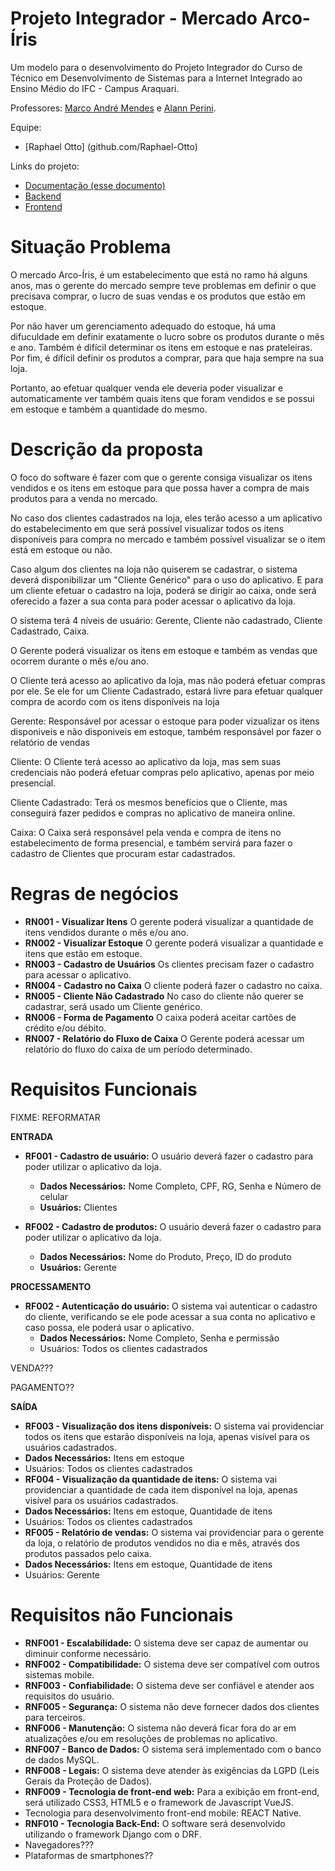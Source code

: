 # Projeto Integrador - Mercado Arco-Íris

Um modelo para o desenvolvimento do Projeto Integrador do Curso de Técnico em Desenvolvimento de Sistemas para a Internet Integrado ao Ensino Médio do IFC - Campus Araquari.

Professores: [Marco André Mendes](github.com/marcoandre) e [Alann Perini](https://github.com/AlannKPerini).


Equipe:

-   [Raphael Otto] (github.com/Raphael-Otto)

Links do projeto:

-   [Documentação (esse documento)](github.com/marcoandre/pi-modelo)
-   [Backend](github.com/marcoandre/pi-backend)
-   [Frontend](github.com/marcoandre/pi-frontend)


# Situação Problema

O mercado Arco-Íris, é um estabelecimento que está no ramo há alguns anos, mas o gerente do mercado sempre teve problemas em definir o que precisava comprar, o lucro de suas vendas e os produtos que estão em estoque.

Por não haver um gerenciamento adequado do estoque, há uma difuculdade em definir exatamente o lucro sobre os produtos durante o mês e ano. Também é difícil determinar os itens em estoque e nas prateleiras. Por fim, é difícil definir os produtos a comprar, para que haja sempre na sua loja.

Portanto, ao efetuar qualquer venda ele deveria poder visualizar e automaticamente ver também quais itens que foram vendidos e se possui em estoque e também a quantidade do mesmo.

# Descrição da proposta 

O foco do software é fazer com que o gerente consiga visualizar os itens vendidos e os itens em estoque para que possa haver a compra de mais produtos para a venda no mercado.

No caso dos clientes cadastrados na loja, eles terão acesso a um aplicativo do estabelecimento em que será possível visualizar todos os itens disponíveis para compra no mercado e também possível visualizar se o item está em estoque ou não.

Caso algum dos clientes na loja não quiserem se cadastrar, o sistema deverá disponibilizar um "Cliente Genérico" para o uso do aplicativo. E para um cliente efetuar o cadastro na loja, poderá se dirigir ao caixa, onde será oferecido a fazer a sua conta para poder acessar o aplicativo da loja.

O sistema terá 4 níveis de usuário: Gerente, Cliente não cadastrado, Cliente Cadastrado, Caixa.

O Gerente poderá visualizar os itens em estoque e também as vendas que ocorrem durante o mês e/ou ano.

O Cliente terá acesso ao aplicativo da loja, mas não poderá efetuar compras por ele. Se ele for um Cliente Cadastrado, estará livre para efetuar qualquer compra de acordo com os itens disponíveis na loja

  
Gerente: Responsável por acessar o estoque para poder vizualizar os itens disponiveis e não disponiveis em estoque, também responsável por fazer o relatório de vendas

Cliente: O Cliente terá acesso ao aplicativo da loja, mas sem suas credenciais não poderá efetuar compras pelo aplicativo, apenas por meio presencial.

Cliente Cadastrado: Terá os mesmos benefícios que o Cliente, mas conseguirá fazer pedidos e compras no aplicativo de maneira online.

Caixa: O Caixa será responsável pela venda e compra de itens no estabelecimento de forma presencial, e também servirá para fazer o cadastro de Clientes que procuram estar cadastrados.

# Regras de negócios

-   **RN001 - Visualizar Itens** O gerente poderá visualizar a quantidade de itens vendidos durante o mês e/ou ano.
-   **RN002 - Visualizar Estoque** O gerente poderá visualizar a quantidade e itens que estão em estoque.
-   **RN003 - Cadastro de Usuários** Os clientes precisam fazer o cadastro para acessar o aplicativo.
-   **RN004 - Cadastro no Caixa** O cliente poderá fazer o cadastro no caixa.
-   **RN005 - Cliente Não Cadastrado** No caso do cliente não querer se cadastrar, será usado um Cliente genérico.
-   **RN006 - Forma de Pagamento** O caixa poderá aceitar cartões de crédito e/ou débito.
-   **RN007 - Relatório do Fluxo de Caixa** O Gerente poderá acessar um relatório do fluxo do caixa de um período determinado.

# Requisitos Funcionais

FIXME: REFORMATAR

**ENTRADA**

-   **RF001 - Cadastro de usuário:** O usuário deverá fazer o cadastro para poder utilizar o aplicativo da loja. 
    -   **Dados Necessários:** Nome Completo, CPF, RG, Senha e Número de celular
    -   **Usuários:** Clientes

-   **RF002 - Cadastro de produtos:** O usuário deverá fazer o cadastro para poder utilizar o aplicativo da loja. 
    -   **Dados Necessários:** Nome do Produto, Preço, ID do produto
    -   **Usuários:** Gerente

**PROCESSAMENTO**

-   **RF002 - Autenticação do usuário:** O sistema vai autenticar o cadastro do cliente, verificando se ele pode acessar a sua conta no aplicativo e caso possa, ele poderá usar o aplicativo.
    -   **Dados Necessários:** Nome Completo, Senha e permissão
    -   Usuários: Todos os clientes cadastrados

VENDA???

PAGAMENTO??

**SAÍDA**

-   **RF003 - Visualização dos itens disponíveis:** O sistema vai providenciar todos os itens que estarão disponíveis na loja, apenas visível para os usuários cadastrados.
-   **Dados Necessários:** Itens em estoque
-   Usuários: Todos os clientes cadastrados
-   **RF004 - Visualização da quantidade de itens:** O sistema vai providenciar a quantidade de cada item disponível na loja, apenas visível para os usuários cadastrados.
-   **Dados Necessários:** Itens em estoque, Quantidade de itens
-   Usuários: Todos os clientes cadastrados
-   **RF005 - Relatório de vendas:** O sistema vai providenciar para o gerente da loja, o relatório de produtos vendidos no dia e mês, através dos produtos passados pelo caixa.
-   **Dados Necessários:** Itens em estoque, Quantidade de itens
-   Usuários: Gerente

# Requisitos não Funcionais

-   **RNF001 - Escalabilidade:** O sistema deve ser capaz de aumentar ou diminuir conforme necessário.
-   **RNF002 - Compatibilidade:** O sistema deve ser compatível com outros sistemas mobile.
-   **RNF003 - Confiabilidade:** O sistema deve ser confiável e atender aos requisitos do usuário.
-   **RNF005 - Segurança:** O sistema não deve fornecer dados dos clientes para terceiros.
-   **RNF006 - Manutenção:** O sistema não deverá ficar fora do ar em atualizações e/ou em resoluções de problemas no aplicativo.
-   **RNF007 - Banco de Dados:** O sistema será implementado com o banco de dados MySQL.
-   **RNF008 - Legais:** O sistema deve atender às exigências da LGPD (Leis Gerais da Proteção de Dados).
-   **RNF009 - Tecnologia de front-end web:** Para a exibição em front-end, será utilizado CSS3, HTML5 e o framework de Javascript VueJS.
- Tecnologia para desenvolvimento front-end mobile: REACT Native.
-   **RNF010 - Tecnologia Back-End:** O software será desenvolvido utilizando o framework Django com o DRF.
- Navegadores???
- Plataformas de smartphones??
